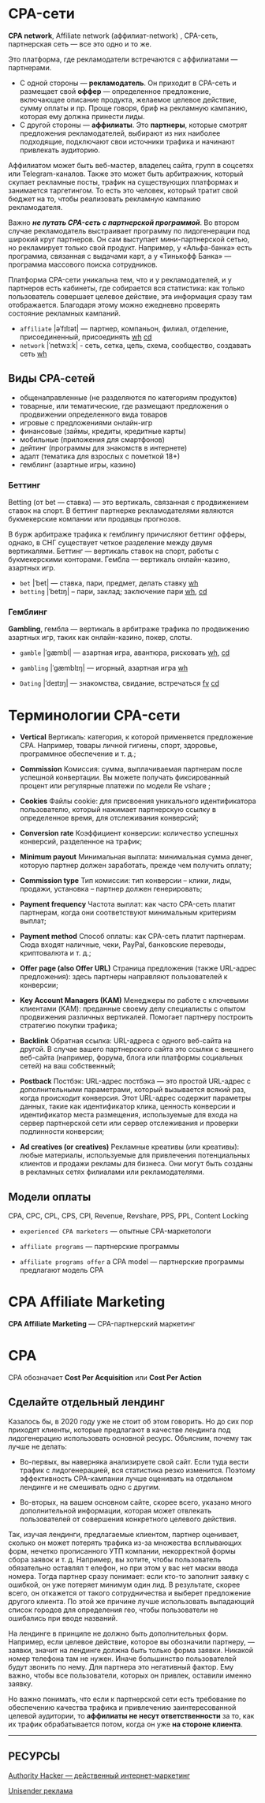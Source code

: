 # CPA-сети

**CPA network**, Affiliate network (аффилиат-network) , CPA-сеть, партнерская сеть — все 
это одно и то же. 

Это платформа, где рекламодатели встречаются с аффилиатами — партнерами.

- С одной стороны — **рекламодатель**. Он приходит в CPA-сеть и размещает свой **оффер** — 
определенное предложение, включающее описание продукта, желаемое целевое действие, 
сумму оплаты и пр. Проще говоря, бриф на рекламную кампанию, которая ему должна принести 
лиды. 
- С другой стороны — **аффилиаты**. Это **партнеры**, которые смотрят предложения 
рекламодателей, выбирают из них наиболее подходящие, подключают свои источники трафика 
и начинают привлекать аудиторию.

Аффилиатом может быть веб-мастер, владелец сайта, групп в соцсетях или Telegram-каналов. 
Также это может быть арбитражник, который скупает рекламные посты, трафик на существующих 
платформах и занимается таргетингом. То есть это человек, который тратит свой бюджет 
на то, чтобы реализовать рекламную кампанию рекламодателя.

Важно ***не путать CPA-сеть с партнерской программой***. Во втором случае рекламодатель 
выстраивает программу по лидогенерации под широкий круг партнеров. Он сам выступает 
мини-партнерской сетью, но рекламирует только свой продукт. Например, у «Альфа-банка» 
есть программа, связанная с выдачами карт, а у «Тинькофф Банка» — программа массового 
поиска сотрудников.

Платформа CPA-сети уникальна тем, что и у рекламодателей, и у партнеров есть кабинеты, 
где собирается вся статистика: как только пользователь совершает целевое действие, эта 
информация сразу там отображается. Благодаря этому можно ежедневно проверять состояние 
рекламных кампаний.

- `affiliate` |əˈfɪlɪət| — партнер, компаньон, филиал, отделение, присоединенный, 
присоединять [wh](https://wooordhunt.ru/word/affiliate) [cd](https://dictionary.cambridge.org/ru/%D0%BF%D1%80%D0%BE%D0%B8%D0%B7%D0%BD%D0%BE%D1%88%D0%B5%D0%BD%D0%B8%D0%B5/%D0%B0%D0%BD%D0%B3%D0%BB%D0%B8%D0%B9%D1%81%D0%BA%D0%B8%D0%B9/affiliate)
- `network` |ˈnetwɜːk| - сеть, сетка, цепь, схема, сообщество, создавать сеть 
[wh](https://wooordhunt.ru/word/network)


## Виды СРА-сетей

- общенаправленные (не разделяются по категориям продуктов)
- товарные, или тематические, где размещают предложения о продвижении определенного вида товаров
- игровые с предложениями онлайн-игр
- финансовые (займы, кредиты, кредитные карты)
- мобильные (приложения для смартфонов)
- дейтинг (программы для знакомств в интернете)
- адалт (тематика для взрослых с пометкой 18+)
- гемблинг (азартные игры, казино)

### Беттинг

Betting (от bet — ставка) — это вертикаль, связанная с продвижением ставок 
на спорт. В беттинг партнерке рекламодателями являются букмекерские компании или продавцы 
прогнозов.

В бурж арбитраже трафика к гемблингу причисляют беттинг офферы, однако, в СНГ существует 
четкое разделение между двумя вертикалями. Беттинг — вертикаль ставок на спорт, работы 
с букмекерскими конторами. Гембла — вертикаль онлайн-казино, азартных игр.

- `bet` |ˈbet| — ставка, пари, предмет, делать ставку [wh](https://wooordhunt.ru/word/bet)
- `betting` |ˈbetɪŋ| – пари, заклад; заключение пари [wh](https://wooordhunt.ru/word/betting), 
[cd](https://dictionary.cambridge.org/ru/%D0%BF%D1%80%D0%BE%D0%B8%D0%B7%D0%BD%D0%BE%D1%88%D0%B5%D0%BD%D0%B8%D0%B5/%D0%B0%D0%BD%D0%B3%D0%BB%D0%B8%D0%B9%D1%81%D0%BA%D0%B8%D0%B9/betting)


### Гемблинг

**Gambling**, гембла — вертикаль в арбитраже трафика по продвижению азартных игр, таких 
как онлайн-казино, покер, слоты.
- `gamble` |ˈɡæmbl| — азартная игра, авантюра, рисковать [wh](https://wooordhunt.ru/word/gamble), 
[cd](https://dictionary.cambridge.org/ru/%D0%BF%D1%80%D0%BE%D0%B8%D0%B7%D0%BD%D0%BE%D1%88%D0%B5%D0%BD%D0%B8%D0%B5/%D0%B0%D0%BD%D0%B3%D0%BB%D0%B8%D0%B9%D1%81%D0%BA%D0%B8%D0%B9/gamble)
- `gambling` |ˈɡæmblɪŋ| — игорный, азартная игра [wh](https://wooordhunt.ru/word/gambling)

- `Dating` |ˈdeɪtɪŋ| — знакомства, свидание, встречаться [fv](https://ru.forvo.com/word/dating/) 
[cd](https://dictionary.cambridge.org/ru/%D0%BF%D1%80%D0%BE%D0%B8%D0%B7%D0%BD%D0%BE%D1%88%D0%B5%D0%BD%D0%B8%D0%B5/%D0%B0%D0%BD%D0%B3%D0%BB%D0%B8%D0%B9%D1%81%D0%BA%D0%B8%D0%B9/online-dating)




# Терминологии CPA-сети

- **Vertical** Вертикаль: категория, к которой применяется предложение CPA. Например, 
товары личной гигиены, спорт, здоровье, программное обеспечение и т. д.;
    
- **Commission** Комиссия: сумма, выплачиваемая партнерам после успешной конвертации. 
Вы можете получать фиксированный процент или регулярные платежи по модели Re vshare ;

- **Cookies** Файлы cookie: для присвоения уникального идентификатора пользователю, 
который нажимает партнерскую ссылку в определенное время, для отслеживания конверсий;

- **Conversion rate** Коэффициент конверсии: количество успешных конверсий, разделенное 
на трафик;

- **Minimum payout** Минимальная выплата: минимальная сумма денег, которую партнер 
должен заработать, прежде чем получить оплату;
    
- **Commission type** Тип комиссии: тип конверсии – клики, лиды, продажи, установка – 
партнер должен генерировать;
    
- **Payment frequency** Частота выплат: как часто CPA-сеть платит партнерам, когда они 
соответствуют минимальным критериям выплат;

- **Payment method** Способ оплаты: как CPA-сеть платит партнерам. Сюда входят наличные, 
чеки, PayPal, банковские переводы, криптовалюта и т. д.;
    
- **Offer page (also Offer URL)** Страница предложения (также URL-адрес предложения): 
здесь партнеры направляют пользователей к конверсии;

- **Key Account Managers (KAM)** Менеджеры по работе с ключевыми клиентами (KAM): 
преданные своему делу специалисты с опытом продвижения различных вертикалей. Помогает 
партнеру построить стратегию покупки трафика;
    
- **Backlink** Обратная ссылка: URL-адреса с одного веб-сайта на другой. В случае вашего 
партнерского сайта это ссылки с внешнего веб-сайта (например, форума, блога или платформы 
социальных сетей) на ваш собственный;
    
- **Postback** Постбэк: URL-адрес постбэка — это простой URL-адрес с дополнительными 
параметрами, который вызывается всякий раз, когда происходит конверсия. Этот URL-адрес 
содержит параметры данных, такие как идентификатор клика, ценность конверсии 
и идентификатор места размещения, используемые для входа на сервер партнерской сети 
или сервер отслеживания и проверки подлинности конверсии;
    
- **Ad creatives (or creatives)** Рекламные креативы (или креативы): любые материалы, 
используемые для привлечения потенциальных клиентов и продажи рекламы для бизнеса. 
Они могут быть созданы в рекламных сетях филиалами или рекламодателями.


## Модели оплаты

CPA, CPC, CPL, CPS, CPI, Revenue, Revshare, PPS, PPL, Content Locking







- `experienced CPA marketers` — опытные CPA-маркетологи

- `affiliate programs` — партнерские программы

- `affiliate programs offer` a CPA model — партнерские программы предлагают модель CPA


# CPA Affiliate Marketing

**CPA Affiliate Marketing** — CPA-партнерский маркетинг


# CPA

CPA обозначает **Cost Per Acquisition** или **Cost Per Action**






## Сделайте отдельный лендинг

Казалось бы, в 2020 году уже не стоит об этом говорить. Но до сих пор приходят клиенты, 
которые предлагают в качестве лендинга под лидогенерацию использовать основной ресурс. 
Объясним, почему так лучше не делать:

- Во-первых, вы наверняка анализируете свой сайт. Если туда вести трафик с лидогенерацией, 
вся статистика резко изменится. Поэтому эффективность CPA-кампании лучше оценивать 
на отдельном лендинге и не смешивать одно с другим.

- Во-вторых, на вашем основном сайте, скорее всего, указано много дополнительной 
информации, которая может отвлекать пользователей от совершения конкретного целевого 
действия.

Так, изучая лендинги, предлагаемые клиентом, партнер оценивает, сколько он может потерять 
трафика из-за множества всплывающих форм, нечетко прописанного УТП компании, некорректной 
формы сбора заявок и т. д. Например, вы хотите, чтобы пользователь обязательно оставлял т
елефон, но при этом у вас нет маски ввода номера. Тогда партнер сразу понимает: если 
кто-то заполнит заявку с ошибкой, он уже потеряет минимум один лид. В результате, скорее 
всего, он откажется от такого сотрудничества и выберет предложение другого клиента. 
По этой же причине лучше использовать выпадающий список городов для определения гео, 
чтобы пользователи не ошибались при вводе названий.

На лендинге в принципе не должно быть дополнительных форм. Например, если целевое 
действие, которое вы обозначили партнеру, — заявки, значит на лендинге должна быть только 
форма заявки. Никакой номер телефона там не нужен. Иначе большинство пользователей будут 
звонить по нему. Для партнера это негативный фактор. Ему важно, чтобы все пользователи, 
которых он привлек, оставили именно заявку.

Но важно понимать, что если к партнерской сети есть требование по обеспечению качества 
трафика и привлечению заинтересованной целевой аудитории, то 
**аффилиаты не несут ответственности** за то, как их трафик обрабатывается потом, 
когда он уже **на стороне клиента**.

***


## РЕСУРСЫ

[Authority Hacker — действенный интернет-маркетинг](https://www.authorityhacker.com/blog/)

[Unisender реклама](https://www.unisender.com/ru/glossary/reklama/)
